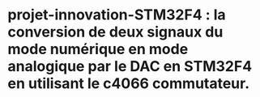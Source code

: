 # projet-innovation-STM32F4 : la conversion de deux signaux du mode numérique en mode analogique par le DAC en STM32F4 en utilisant le c4066 commutateur.
